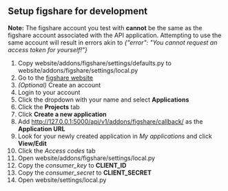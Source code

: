## Setup figshare for development

**Note:** The figshare account you test with **cannot** be the same as the figshare account
associated with the API application. Attempting to use the same account will result in errors
akin to *{"error": "You cannot request an access token for yourself!"}*

1. Copy website/addons/figshare/settings/defaults.py to website/addons/figshare/settings/local.py
2. Go to the [figshare website](http://figshare.com)
3. *(Optional)* Create an account
4. Login to your account
5. Click the dropdown with your name and select **Applications**
6. Click the **Projects** tab
7. Click **Create a new application**
8. Add http://127.0.0.1:5000/api/v1/addons/figshare/callback/ as the **Application URL**
9. Look for your newly created application in *My applications* and click **View/Edit**
10. Click the *Access codes* tab
11. Open website/addons/figshare/settings/local.py
  1. Copy the *consumer_key* to **CLIENT_ID**
  2. Copy the *consumer_secret* to **CLIENT_SECRET**
12. Open website/settings/local.py
